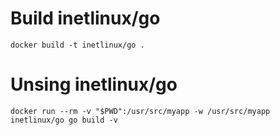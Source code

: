 # Build inetlinux/go

    docker build -t inetlinux/go .

# Unsing inetlinux/go

    docker run --rm -v "$PWD":/usr/src/myapp -w /usr/src/myapp inetlinux/go go build -v
